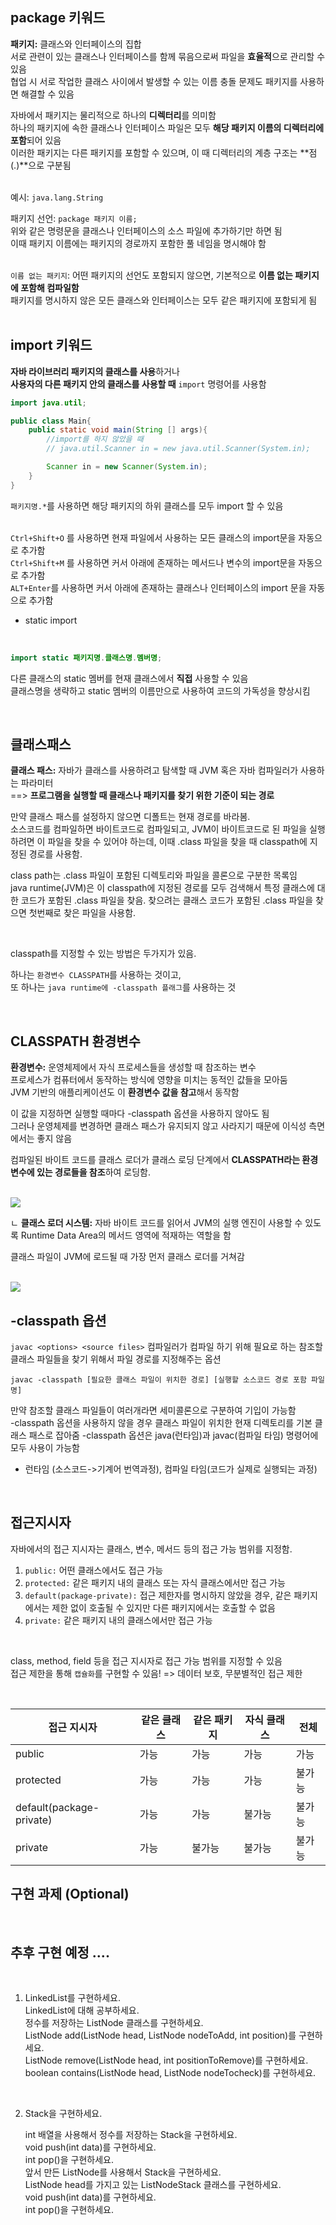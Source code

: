 ## package 키워드  

**패키지:** 클래스와 인터페이스의 집합  
서로 관련이 있는 클래스나 인터페이스를 함께 묶음으로써 파일을 **효율적**으로 관리할 수 있음  
협업 시 서로 작업한 클래스 사이에서 발생할 수 있는 이름 충돌 문제도 패키지를 사용하면 해결할 수 있음  

자바에서 패키지는 물리적으로 하나의 **디렉터리**를 의미함  
하나의 패키지에 속한 클래스나 인터페이스 파일은 모두 **해당 패키지 이름의 디렉터리에 포함**되어 있음   
이러한 패키지는 다른 패키지를 포함할 수 있으며, 이 때 디렉터리의 계층 구조는 **점(.)**으로 구분됨  
<br>

예시:  `java.lang.String`  

패키지 선언: `package 패키지 이름;`  
위와 같은 명령문을 클래스나 인터페이스의 소스 파일에 추가하기만 하면 됨  
이때 패키지 이름에는 패키지의 경로까지 포함한 풀 네임을 명시해야 함  \
<br>

`이름 없는 패키지`: 어떤 패키지의 선언도 포함되지 않으면, 기본적으로 **이름 없는 패키지에 포함해 컴파일함**  
패키지를 명시하지 않은 모든 클래스와 인터페이스는 모두 같은 패키지에 포함되게 됨   
<br>

## import 키워드
**자바 라이브러리 패키지의 클래스를 사용**하거나   
**사용자의 다른 패키지 안의 클래스를 사용할 때** `import` 명령어를 사용함  

```java
import java.util;

public class Main{
    public static void main(String [] args){
        //import를 하지 않았을 때 
        // java.util.Scanner in = new java.util.Scanner(System.in);

        Scanner in = new Scanner(System.in);
    } 
}

```

`패키지명.*`를 사용하면 해당 패키지의 하위 클래스를 모두 import 할 수 있음   
<br>

`Ctrl+Shift+O` 를 사용하면 현재 파일에서 사용하는 모든 클래스의 import문을 자동으로 추가함  
`Ctrl+Shift+M` 를 사용하면 커서 아래에 존재하는 메서드나 변수의 import문을 자동으로 추가함  
`ALT+Enter`를 사용하면 커서 아래에 존재하는 클래스나 인터페이스의 import 문을 자동으로 추가함  
 

- static import 

<br>

```java
import static 패키지명.클래스명.멤버명;   
```  
  
다른 클래스의 static 멤버를 현재 클래스에서 **직접** 사용할 수 있음  
클래스명을 생략하고 static 멤버의 이름만으로 사용하여 코드의 가독성을 향상시킴     

<br>

## 클래스패스  
**클래스 패스:** 자바가 클래스를 사용하려고 탐색할 때 JVM 혹은 자바 컴파일러가 사용하는 파라미터  
==> **프로그램을 실행할 때 클래스나 패키지를 찾기 위한 기준이 되는 경로**

만약 클래스 패스를 설정하지 않으면 디폴트는 현재 경로를 바라봄.  
소스코드를 컴파일하면 바이트코드로 컴파일되고, JVM이 바이트코드로 된 파일을 실행하려면 이 파일을 찾을 수 있어야 하는데, 이때 .class 파일을 찾을 때 classpath에 지정된 경로를 사용함.

class path는 .class 파일이 포함된 디렉토리와 파일을 콜론으로 구분한 목록임  
java runtime(JVM)은 이 classpath에 지정된 경로를 모두 검색해서 특정 클래스에 대한 코드가 포함된 .class 파일을 찾음. 찾으려는 클래스 코드가 포함된 .class 파일을 찾으면 첫번째로 찾은 파일을 사용함.  


<br>

classpath를 지정할 수 있는 방법은 두가지가 있음.  

하나는 `환경변수 CLASSPATH`를 사용하는 것이고,     
또 하나는 `java runtime에 -classpath 플래그`를 사용하는 것     

<br>


## CLASSPATH 환경변수  
**환경변수:** 운영체제에서 자식 프로세스들을 생성할 때 참조하는 변수  
프로세스가 컴퓨터에서 동작하는 방식에 영향을 미치는 동적인 값들을 모아둠  
JVM 기반의 애플리케이션도 이 **환경변수 값을 참고**해서 동작함  

이 값을 지정하면 실행할 때마다 -classpath 옵션을 사용하지 않아도 됨  
그러나 운영체제를 변경하면 클래스 패스가 유지되지 않고 사라지기 때문에 이식성 측면에서는 좋지 않음   

컴파일된 바이트 코드를 클래스 로더가 클래스 로딩 단계에서 **CLASSPATH라는 환경변수에 있는 경로들을 참조**하여 로딩함.  
<br>

![](./assets/환경변수.png)  

ㄴ **클래스 로더 시스템:** 자바 바이트 코드를 읽어서 JVM의 실행 엔진이 사용할 수 있도록 Runtime Data Area의 메서드 영역에 적재하는 역할을 함   

클래스 파일이 JVM에 로드될 때 가장 먼저 클래스 로더를 거쳐감    
<br>

![](./assets/클래스로더.png)



## -classpath 옵션  

`javac <options> <source files>`
컴파일러가 컴파일 하기 위해 필요로 하는 참조할 클래스 파일들을 찾기 위해서 파일 경로를 지정해주는 옵션  

`javac -classpath [필요한 클래스 파일이 위치한 경로] [실행할 소스코드 경로 포함 파일명]`

만약 참조할 클래스 파일들이 여러개라면 세미콜론으로 구분하여 기입이 가능함  
-classpath 옵션을 사용하지 않을 경우 클래스 파일이 위치한 현재 디렉토리를 기본 클래스 패스로 잡아줌
-classpath 옵션은 java(런타임)과 javac(컴파일 타임) 명령어에 모두 사용이 가능함  
+ 런타임 (소스코드->기계어 번역과정), 컴파일 타임(코드가 실제로 실행되는 과정)  
<br>


## 접근지시자   
자바에서의 접근 지시자는 클래스, 변수, 메서드 등의 접근 가능 범위를 지정함.  

1. `public:` 어떤 클래스에서도 접근 가능
2. `protected:` 같은 패키지 내의 클래스 또는 자식 클래스에서만 접근 가능
3. `default(package-private):` 접근 제한자를 명시하지 않았을 경우, 같은 패키지에서는 제한 없이 호출될 수 있지만 다른 패키지에서는 호출할 수 없음
4. `private:` 같은 패키지 내의 클래스에서만 접근 가능

<br>

class, method, field 등을 접근 지시자로 접근 가능 범위를 지정할 수 있음  
접근 제한을 통해 `캡슐화`를 구현할 수 있음! => 데이터 보호, 무분별적인 접근 제한

<br>

| 접근 지시자              | 같은 클래스 | 같은 패키지 | 자식 클래스 | 전체   |
| ------------------------ | ----------- | ----------- | ----------- | ------ |
| public                   | 가능        | 가능        | 가능        | 가능   |
| protected                | 가능        | 가능        | 가능        | 불가능 |
| default(package-private) | 가능        | 가능        | 불가능      | 불가능 |
| private                  | 가능        | 불가능      | 불가능      | 불가능 |


## 구현 과제 (Optional)  

<br>

## 추후 구현 예정 ....

<br>

1. LinkedList를 구현하세요.  
    LinkedList에 대해 공부하세요.  
    정수를 저장하는 ListNode 클래스를 구현하세요.  
    ListNode add(ListNode head, ListNode nodeToAdd, int position)를 구현하세요.  
    ListNode remove(ListNode head, int positionToRemove)를 구현하세요.  
    boolean contains(ListNode head, ListNode nodeTocheck)를 구현하세요.  
<br>

2. Stack을 구현하세요.  

    int 배열을 사용해서 정수를 저장하는 Stack을 구현하세요.  
    void push(int data)를 구현하세요.  
    int pop()을 구현하세요.  
    앞서 만든 ListNode를 사용해서 Stack을 구현하세요.  
    ListNode head를 가지고 있는 ListNodeStack 클래스를 구현하세요.  
    void push(int data)를 구현하세요.  
    int pop()을 구현하세요.  